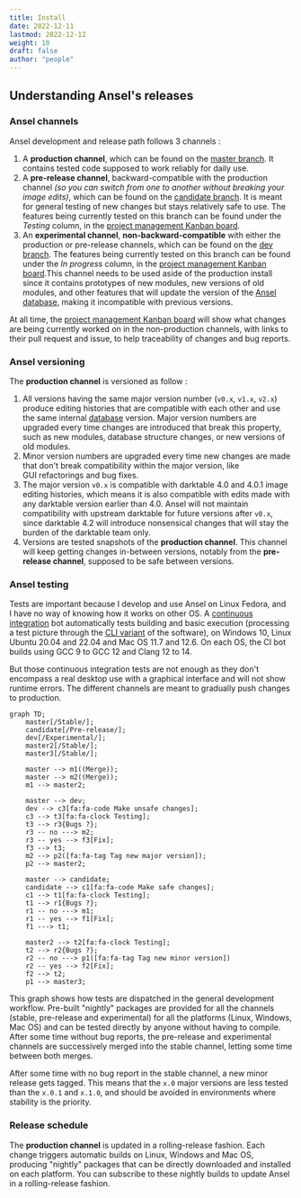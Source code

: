 ```yaml
---
title: Install
date: 2022-12-11
lastmod: 2022-12-12
weight: 10
draft: false
author: "people"
---
```


## Understanding Ansel's releases

### Ansel channels

Ansel development and release path follows 3 channels :

1. A __production channel__, which can be found on the [master branch](https://github.com/aurelienpierreeng/ansel). It contains tested code supposed to work reliably for daily use.
2. A __pre-release channel__, backward-compatible with the production channel _(so you can switch from one to another without breaking your image edits)_, which can be found on the [candidate branch](https://github.com/aurelienpierreeng/ansel/tree/candidate). It is meant for general testing of new changes but stays relatively safe to use. The features being currently tested on this branch can be found under the _Testing_ column, in the [project management Kanban board](https://github.com/orgs/aurelienpierreeng/projects/1).
3. An __experimental channel__, __non-backward-compatible__ with either the production or pre-release channels, which can be found on the [dev branch](https://github.com/aurelienpierreeng/ansel/tree/dev). The features being currently tested on this branch can be found under the _In progress_ column, in the [project management Kanban board](https://github.com/orgs/aurelienpierreeng/projects/1).This channel needs to be used aside of the production install since it contains prototypes of new modules, new versions of old modules, and other features that will update the version of the [Ansel database](../preferences-settings/storage#database), making it incompatible with previous versions.

At all time, the  [project management Kanban board](https://github.com/orgs/aurelienpierreeng/projects/1) will show what changes are being currently worked on in the non-production channels, with links to their pull request and issue, to help traceability of changes and bug reports.

### Ansel versioning

The __production channel__ is versioned as follow :

1. All versions having the same major version number (`v0.x`, `v1.x`, `v2.x`) produce editing histories that are compatible with each other and use the same internal [database](../preferences-settings/storage#database) version. Major version numbers are upgraded every time changes are introduced that break this property, such as new modules, database structure changes, or new versions of old modules.
2. Minor version numbers are upgraded every time new changes are made that don't break compatibility within the major version, like GUI refactorings and bug fixes.
3. The major version `v0.x` is compatible with darktable 4.0 and 4.0.1 image editing histories, which means it is also compatible with edits made with any darktable version earlier than 4.0. Ansel will not maintain compatibility with upstream darktable for future versions after `v0.x`, since darktable 4.2 will introduce nonsensical changes that will stay the burden of the darktable team only.
4. Versions are tested snapshots of the __production channel__. This channel will keep getting changes in-between versions, notably from the __pre-release channel__, supposed to be safe between versions.

### Ansel testing

Tests are important because I develop and use Ansel on Linux Fedora, and I have no way of knowing how it works on other OS. A [continuous integration](https://github.com/aurelienpierreeng/ansel/actions/workflows/ci.yml) bot automatically tests building and basic execution (processing a test picture through the [CLI variant](../cli/ansel-cli) of the software), on Windows 10, Linux Ubuntu 20.04 and 22.04 and Mac OS 11.7 and 12.6. On each OS, the CI bot builds using GCC 9 to GCC 12 and Clang 12 to 14.

But those continuous integration tests are not enough as they don't encompass a real desktop use with a graphical interface and will not show runtime errors. The different channels are meant to gradually push changes to production.

```mermaid
graph TD;
	master[/Stable/];
	candidate[/Pre-release/];
	dev[/Experimental/];
	master2[/Stable/];
	master3[/Stable/];

	master --> m1((Merge));
	master --> m2((Merge));
	m1 --> master2;

	master --> dev;
	dev --> c3[fa:fa-code Make unsafe changes];
	c3 --> t3[fa:fa-clock Testing];
	t3 --> r3{Bugs ?};
	r3 -- no ---> m2;
	r3 -- yes --> f3[Fix];
	f3 --> t3;
	m2 --> p2([fa:fa-tag Tag new major version]);
	p2 --> master2;

	master --> candidate;
	candidate --> c1[fa:fa-code Make safe changes];
	c1 --> t1[fa:fa-clock Testing];
	t1 --> r1{Bugs ?};
	r1 -- no ---> m1;
	r1 -- yes --> f1[Fix];
	f1 ---> t1;

	master2 --> t2[fa:fa-clock Testing];
	t2 --> r2{Bugs ?};
	r2 -- no ---> p1([fa:fa-tag Tag new minor version])
	r2 -- yes --> f2[Fix];
	f2 --> t2;
	p1 --> master3;

```

This graph shows how tests are dispatched in the general development workflow. Pre-built "nightly" packages are provided for all the channels (stable, pre-release and experimental) for all the platforms (Linux, Windows, Mac OS) and can be tested directly by anyone without having to compile. After some time without bug reports, the pre-release and experimental channels are successively merged into the stable channel, letting some time between both merges.

After some time with no bug report in the stable channel, a new minor release gets tagged. This means that the `x.0` major versions are less tested than the `x.0.1` and `x.1.0`, and should be avoided in environments where stability is the priority.

### Release schedule

The __production channel__ is updated in a rolling-release fashion. Each change triggers automatic builds on Linux, Windows and Mac OS, producing "nightly" packages that can be directly downloaded and installed on each platform. You can subscribe to these nightly builds to update Ansel in a rolling-release fashion.
